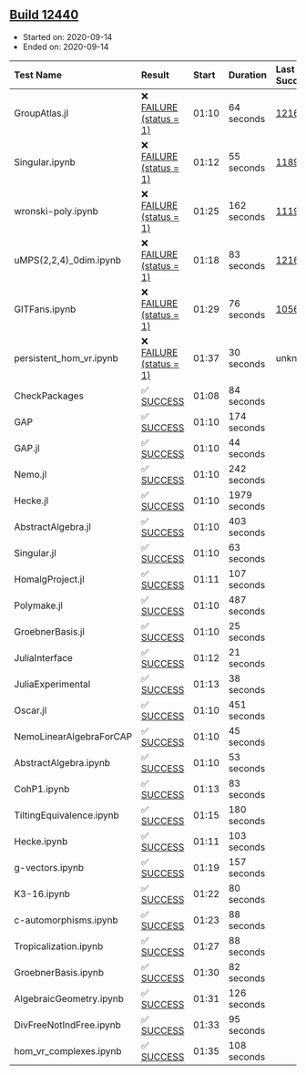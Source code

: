 ## [Build 12440](https://oscarci.mathematik.uni-kl.de/job/oscar/12440/)

* Started on: 2020-09-14
* Ended on: 2020-09-14

| Test Name    | Result | Start | Duration | Last Success | First Failure |
|:-------------|:-------|:------|:---------|:-------------|:--------------|
| GroupAtlas.jl | ❌ [FAILURE (status = 1)](https://oscarci.mathematik.uni-kl.de/job/oscar/12440/artifact/logs/build-12440/GroupAtlas.jl.log) | 01:10 | 64 seconds | [12167](https://oscarci.mathematik.uni-kl.de/job/oscar/12167/) | [12168](https://oscarci.mathematik.uni-kl.de/job/oscar/12168/) |
| Singular.ipynb | ❌ [FAILURE (status = 1)](https://oscarci.mathematik.uni-kl.de/job/oscar/12440/artifact/logs/build-12440/Singular.ipynb.log) | 01:12 | 55 seconds | [11893](https://oscarci.mathematik.uni-kl.de/job/oscar/11893/) | [11894](https://oscarci.mathematik.uni-kl.de/job/oscar/11894/) |
| wronski-poly.ipynb | ❌ [FAILURE (status = 1)](https://oscarci.mathematik.uni-kl.de/job/oscar/12440/artifact/logs/build-12440/wronski-poly.ipynb.log) | 01:25 | 162 seconds | [11192](https://oscarci.mathematik.uni-kl.de/job/oscar/11192/) | [11193](https://oscarci.mathematik.uni-kl.de/job/oscar/11193/) |
| uMPS(2,2,4)_0dim.ipynb | ❌ [FAILURE (status = 1)](https://oscarci.mathematik.uni-kl.de/job/oscar/12440/artifact/logs/build-12440/uMPS-2-2-4-_0dim.ipynb.log) | 01:18 | 83 seconds | [12167](https://oscarci.mathematik.uni-kl.de/job/oscar/12167/) | [12168](https://oscarci.mathematik.uni-kl.de/job/oscar/12168/) |
| GITFans.ipynb | ❌ [FAILURE (status = 1)](https://oscarci.mathematik.uni-kl.de/job/oscar/12440/artifact/logs/build-12440/GITFans.ipynb.log) | 01:29 | 76 seconds | [10566](https://oscarci.mathematik.uni-kl.de/job/oscar/10566/) | [10567](https://oscarci.mathematik.uni-kl.de/job/oscar/10567/) |
| persistent_hom_vr.ipynb | ❌ [FAILURE (status = 1)](https://oscarci.mathematik.uni-kl.de/job/oscar/12440/artifact/logs/build-12440/persistent_hom_vr.ipynb.log) | 01:37 | 30 seconds | unknown | unknown |
| CheckPackages | ✅ [SUCCESS](https://oscarci.mathematik.uni-kl.de/job/oscar/12440/artifact/logs/build-12440/CheckPackages.log) | 01:08 | 84 seconds |  |  |
| GAP | ✅ [SUCCESS](https://oscarci.mathematik.uni-kl.de/job/oscar/12440/artifact/logs/build-12440/GAP.log) | 01:10 | 174 seconds |  |  |
| GAP.jl | ✅ [SUCCESS](https://oscarci.mathematik.uni-kl.de/job/oscar/12440/artifact/logs/build-12440/GAP.jl.log) | 01:10 | 44 seconds |  |  |
| Nemo.jl | ✅ [SUCCESS](https://oscarci.mathematik.uni-kl.de/job/oscar/12440/artifact/logs/build-12440/Nemo.jl.log) | 01:10 | 242 seconds |  |  |
| Hecke.jl | ✅ [SUCCESS](https://oscarci.mathematik.uni-kl.de/job/oscar/12440/artifact/logs/build-12440/Hecke.jl.log) | 01:10 | 1979 seconds |  |  |
| AbstractAlgebra.jl | ✅ [SUCCESS](https://oscarci.mathematik.uni-kl.de/job/oscar/12440/artifact/logs/build-12440/AbstractAlgebra.jl.log) | 01:10 | 403 seconds |  |  |
| Singular.jl | ✅ [SUCCESS](https://oscarci.mathematik.uni-kl.de/job/oscar/12440/artifact/logs/build-12440/Singular.jl.log) | 01:10 | 63 seconds |  |  |
| HomalgProject.jl | ✅ [SUCCESS](https://oscarci.mathematik.uni-kl.de/job/oscar/12440/artifact/logs/build-12440/HomalgProject.jl.log) | 01:11 | 107 seconds |  |  |
| Polymake.jl | ✅ [SUCCESS](https://oscarci.mathematik.uni-kl.de/job/oscar/12440/artifact/logs/build-12440/Polymake.jl.log) | 01:10 | 487 seconds |  |  |
| GroebnerBasis.jl | ✅ [SUCCESS](https://oscarci.mathematik.uni-kl.de/job/oscar/12440/artifact/logs/build-12440/GroebnerBasis.jl.log) | 01:10 | 25 seconds |  |  |
| JuliaInterface | ✅ [SUCCESS](https://oscarci.mathematik.uni-kl.de/job/oscar/12440/artifact/logs/build-12440/JuliaInterface.log) | 01:12 | 21 seconds |  |  |
| JuliaExperimental | ✅ [SUCCESS](https://oscarci.mathematik.uni-kl.de/job/oscar/12440/artifact/logs/build-12440/JuliaExperimental.log) | 01:13 | 38 seconds |  |  |
| Oscar.jl | ✅ [SUCCESS](https://oscarci.mathematik.uni-kl.de/job/oscar/12440/artifact/logs/build-12440/Oscar.jl.log) | 01:10 | 451 seconds |  |  |
| NemoLinearAlgebraForCAP | ✅ [SUCCESS](https://oscarci.mathematik.uni-kl.de/job/oscar/12440/artifact/logs/build-12440/NemoLinearAlgebraForCAP.log) | 01:10 | 45 seconds |  |  |
| AbstractAlgebra.ipynb | ✅ [SUCCESS](https://oscarci.mathematik.uni-kl.de/job/oscar/12440/artifact/logs/build-12440/AbstractAlgebra.ipynb.log) | 01:10 | 53 seconds |  |  |
| CohP1.ipynb | ✅ [SUCCESS](https://oscarci.mathematik.uni-kl.de/job/oscar/12440/artifact/logs/build-12440/CohP1.ipynb.log) | 01:13 | 83 seconds |  |  |
| TiltingEquivalence.ipynb | ✅ [SUCCESS](https://oscarci.mathematik.uni-kl.de/job/oscar/12440/artifact/logs/build-12440/TiltingEquivalence.ipynb.log) | 01:15 | 180 seconds |  |  |
| Hecke.ipynb | ✅ [SUCCESS](https://oscarci.mathematik.uni-kl.de/job/oscar/12440/artifact/logs/build-12440/Hecke.ipynb.log) | 01:11 | 103 seconds |  |  |
| g-vectors.ipynb | ✅ [SUCCESS](https://oscarci.mathematik.uni-kl.de/job/oscar/12440/artifact/logs/build-12440/g-vectors.ipynb.log) | 01:19 | 157 seconds |  |  |
| K3-16.ipynb | ✅ [SUCCESS](https://oscarci.mathematik.uni-kl.de/job/oscar/12440/artifact/logs/build-12440/K3-16.ipynb.log) | 01:22 | 80 seconds |  |  |
| c-automorphisms.ipynb | ✅ [SUCCESS](https://oscarci.mathematik.uni-kl.de/job/oscar/12440/artifact/logs/build-12440/c-automorphisms.ipynb.log) | 01:23 | 88 seconds |  |  |
| Tropicalization.ipynb | ✅ [SUCCESS](https://oscarci.mathematik.uni-kl.de/job/oscar/12440/artifact/logs/build-12440/Tropicalization.ipynb.log) | 01:27 | 88 seconds |  |  |
| GroebnerBasis.ipynb | ✅ [SUCCESS](https://oscarci.mathematik.uni-kl.de/job/oscar/12440/artifact/logs/build-12440/GroebnerBasis.ipynb.log) | 01:30 | 82 seconds |  |  |
| AlgebraicGeometry.ipynb | ✅ [SUCCESS](https://oscarci.mathematik.uni-kl.de/job/oscar/12440/artifact/logs/build-12440/AlgebraicGeometry.ipynb.log) | 01:31 | 126 seconds |  |  |
| DivFreeNotIndFree.ipynb | ✅ [SUCCESS](https://oscarci.mathematik.uni-kl.de/job/oscar/12440/artifact/logs/build-12440/DivFreeNotIndFree.ipynb.log) | 01:33 | 95 seconds |  |  |
| hom_vr_complexes.ipynb | ✅ [SUCCESS](https://oscarci.mathematik.uni-kl.de/job/oscar/12440/artifact/logs/build-12440/hom_vr_complexes.ipynb.log) | 01:35 | 108 seconds |  |  |
